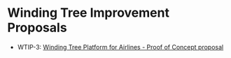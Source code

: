 # Winding Tree Improvement Proposals

- WTIP-3: [Winding Tree Platform for Airlines - Proof of Concept proposal](proposals/3/index.md)
